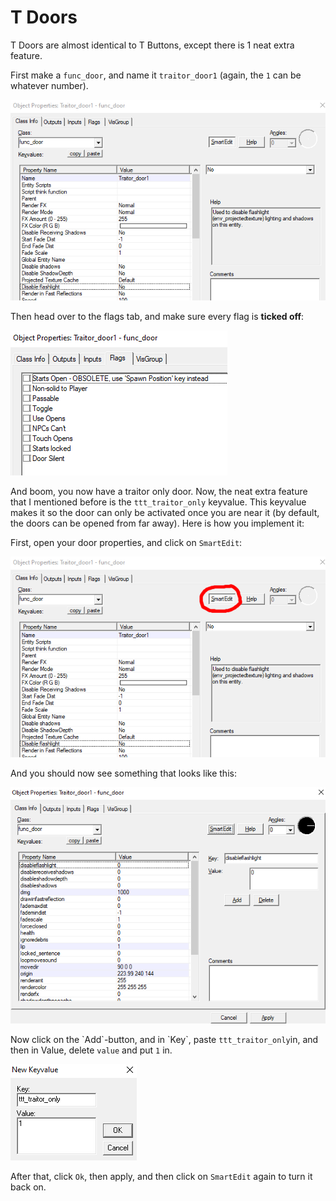# T Doors

T Doors are almost identical to T Buttons, except there is 1 neat extra feature.

First make a `func_door`, and name it `traitor_door1` \(again, the `1` can be whatever number\).

![](../.gitbook/assets/t-door1.png)

Then head over to the flags tab, and make sure every flag is **ticked off**:

![](../.gitbook/assets/t-door2.png)

And boom, you now have a traitor only door. Now, the neat extra feature that I mentioned before is the `ttt_traitor_only` keyvalue. This keyvalue makes it so the door can only be activated once you are near it \(by default, the doors can be opened from far away\). Here is how you implement it:

First, open your door properties, and click on `SmartEdit`:

![](../.gitbook/assets/t-door3.png)

And you should now see something that looks like this:

![](../.gitbook/assets/t-door4.png)

Now click on the \`Add\`-button, and in \`Key\`, paste `ttt_traitor_only`in, and then in Value, delete `value` and put `1` in.

![](../.gitbook/assets/t-door5.png)

After that, click `Ok`, then apply, and then click on `SmartEdit` again to turn it back on.


